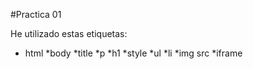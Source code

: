 #Practica 01

He utilizado estas etiquetas:

* html
*body
*title
*p
*h1
*style
*ul
*li
*img src
*iframe
